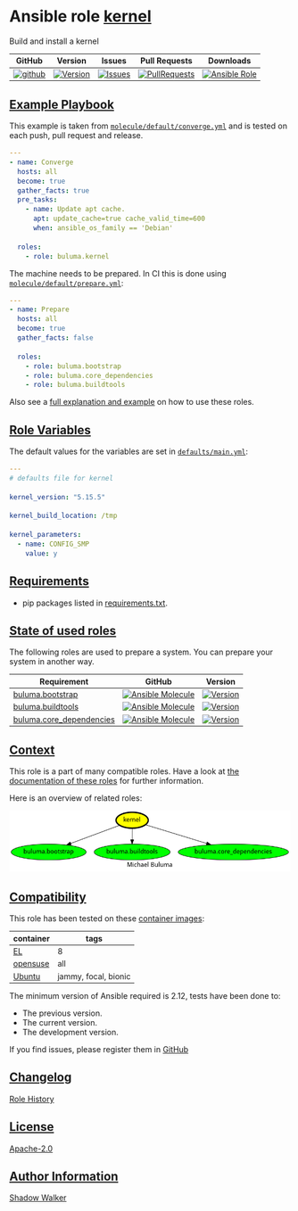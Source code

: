 # Ansible role [kernel](https://galaxy.ansible.com/ui/standalone/roles/buluma/kernel/documentation)

Build and install a kernel

|GitHub|Version|Issues|Pull Requests|Downloads|
|------|-------|------|-------------|---------|
|[![github](https://github.com/buluma/ansible-role-kernel/actions/workflows/molecule.yml/badge.svg)](https://github.com/buluma/ansible-role-kernel/actions/workflows/molecule.yml)|[![Version](https://img.shields.io/github/release/buluma/ansible-role-kernel.svg)](https://github.com/buluma/ansible-role-kernel/releases/)|[![Issues](https://img.shields.io/github/issues/buluma/ansible-role-kernel.svg)](https://github.com/buluma/ansible-role-kernel/issues/)|[![PullRequests](https://img.shields.io/github/issues-pr-closed-raw/buluma/ansible-role-kernel.svg)](https://github.com/buluma/ansible-role-kernel/pulls/)|[![Ansible Role](https://img.shields.io/ansible/role/d/buluma/kernel)](https://galaxy.ansible.com/ui/standalone/roles/buluma/kernel/documentation)|

## [Example Playbook](#example-playbook)

This example is taken from [`molecule/default/converge.yml`](https://github.com/buluma/ansible-role-kernel/blob/master/molecule/default/converge.yml) and is tested on each push, pull request and release.

```yaml
---
- name: Converge
  hosts: all
  become: true
  gather_facts: true
  pre_tasks:
    - name: Update apt cache.
      apt: update_cache=true cache_valid_time=600
      when: ansible_os_family == 'Debian'

  roles:
    - role: buluma.kernel
```

The machine needs to be prepared. In CI this is done using [`molecule/default/prepare.yml`](https://github.com/buluma/ansible-role-kernel/blob/master/molecule/default/prepare.yml):

```yaml
---
- name: Prepare
  hosts: all
  become: true
  gather_facts: false

  roles:
    - role: buluma.bootstrap
    - role: buluma.core_dependencies
    - role: buluma.buildtools
```

Also see a [full explanation and example](https://buluma.github.io/how-to-use-these-roles.html) on how to use these roles.

## [Role Variables](#role-variables)

The default values for the variables are set in [`defaults/main.yml`](https://github.com/buluma/ansible-role-kernel/blob/master/defaults/main.yml):

```yaml
---
# defaults file for kernel

kernel_version: "5.15.5"

kernel_build_location: /tmp

kernel_parameters:
  - name: CONFIG_SMP
    value: y
```

## [Requirements](#requirements)

- pip packages listed in [requirements.txt](https://github.com/buluma/ansible-role-kernel/blob/master/requirements.txt).

## [State of used roles](#state-of-used-roles)

The following roles are used to prepare a system. You can prepare your system in another way.

| Requirement | GitHub | Version |
|-------------|--------|--------|
|[buluma.bootstrap](https://galaxy.ansible.com/buluma/bootstrap)|[![Ansible Molecule](https://github.com/buluma/ansible-role-bootstrap/actions/workflows/molecule.yml/badge.svg)](https://github.com/buluma/ansible-role-bootstrap/actions/workflows/molecule.yml)|[![Version](https://img.shields.io/github/release/buluma/ansible-role-bootstrap.svg)](https://github.com/shadowwalker/ansible-role-bootstrap)|
|[buluma.buildtools](https://galaxy.ansible.com/buluma/buildtools)|[![Ansible Molecule](https://github.com/buluma/ansible-role-buildtools/actions/workflows/molecule.yml/badge.svg)](https://github.com/buluma/ansible-role-buildtools/actions/workflows/molecule.yml)|[![Version](https://img.shields.io/github/release/buluma/ansible-role-buildtools.svg)](https://github.com/shadowwalker/ansible-role-buildtools)|
|[buluma.core_dependencies](https://galaxy.ansible.com/buluma/core_dependencies)|[![Ansible Molecule](https://github.com/buluma/ansible-role-core_dependencies/actions/workflows/molecule.yml/badge.svg)](https://github.com/buluma/ansible-role-core_dependencies/actions/workflows/molecule.yml)|[![Version](https://img.shields.io/github/release/buluma/ansible-role-core_dependencies.svg)](https://github.com/shadowwalker/ansible-role-core_dependencies)|

## [Context](#context)

This role is a part of many compatible roles. Have a look at [the documentation of these roles](https://buluma.github.io/) for further information.

Here is an overview of related roles:

![dependencies](https://raw.githubusercontent.com/buluma/ansible-role-kernel/png/requirements.png "Dependencies")

## [Compatibility](#compatibility)

This role has been tested on these [container images](https://hub.docker.com/u/buluma):

|container|tags|
|---------|----|
|[EL](https://hub.docker.com/r/buluma/enterpriselinux)|8|
|[opensuse](https://hub.docker.com/r/buluma/opensuse)|all|
|[Ubuntu](https://hub.docker.com/r/buluma/ubuntu)|jammy, focal, bionic|

The minimum version of Ansible required is 2.12, tests have been done to:

- The previous version.
- The current version.
- The development version.

If you find issues, please register them in [GitHub](https://github.com/buluma/ansible-role-kernel/issues)

## [Changelog](#changelog)

[Role History](https://github.com/buluma/ansible-role-kernel/blob/master/CHANGELOG.md)

## [License](#license)

[Apache-2.0](https://github.com/buluma/ansible-role-kernel/blob/master/LICENSE)

## [Author Information](#author-information)

[Shadow Walker](https://buluma.github.io/)
